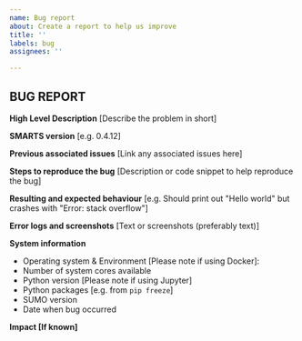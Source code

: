 ```yaml
---
name: Bug report
about: Create a report to help us improve
title: ''
labels: bug
assignees: ''

---
```


## **BUG REPORT**
**High Level Description**
[Describe the problem in short]

**SMARTS version**
[e.g. 0.4.12]

**Previous associated issues**
[Link any associated issues here]

**Steps to reproduce the bug**
[Description or code snippet to help reproduce the bug]

**Resulting and expected behaviour**
[e.g. Should print out "Hello world" but crashes with "Error: stack overflow"]

**Error logs and screenshots**
[Text or screenshots (preferably text)]
 
**System information**
 
- Operating system & Environment [Please note if using Docker]:
- Number of system cores available
- Python version [Please note if using Jupyter]
- Python packages [e.g. from `pip freeze`]
- SUMO version
- Date when bug occurred
 
**Impact [If known]**
